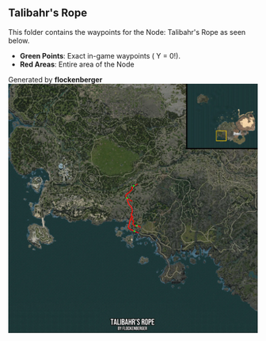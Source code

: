 ## Talibahr's Rope
This folder contains the waypoints for the Node: Talibahr's Rope as seen below.

- **Green Points**: Exact in-game waypoints ( Y = 0!).
- **Red Areas**: Entire area of the Node

Generated by **flockenberger**
![by_flockenberger](./Preview.webp)